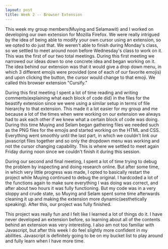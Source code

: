 ```yaml
---
layout: post
title: Week 2 -- Browser Extension
---
```



This week my group members(Muying and Selamawit) and I worked on developing our own extension for Mozilla Firefox.  We were really intrigued by the idea of being able to modify your own cursor using an extension, so we opted to do just that.  We weren't able to finish during Monday's class, so we settled to meet around noon before Wednesday's class to work on it.  This was the first of our two total meetings.  During this first meeting we narrowed our ideas down to one concrete idea and began working on it.  The idea behind our extension was that it would give a drop down menu, in which 3 different emojis were provided (one of each of our favorite emojis) and upon clicking the button, the cursor would change to that emoji.  We called this browser extension "Cursify."  

During this first meeting I spent a lot of time reading and writing comments(explaining what each block of code did) in the files for the beastify extension since we were using a similar setup in terms of file hierarchy to that extension.  This made it a lot easier for my group and me because a lot of the times when were working on our extension we always had to ask each other if we knew what a certain block of code was doing.  During this time Muying and Selam began gathering files we needed such as the PNG files for the emojis and started working on the HTML and CSS.  Everything went smoothly until the last part, in which we couldn't link our javascript files together and so only the dropdown menu was working and not the cursor changing capability.  This is where we settled to meet again Friday during noon since we couldn't finish it during this session.

During our second and final meeting, I spent a lot of time trying to debug the problem by inspecting and doing research online.  But after some time, in which very little progress was made, I opted to basically restart the project while Muying continued to debug the original.  I hardcoded a lot of the functions again to make sure everything I was doing was correct, and after about two hours it was fully functioning.  But my code was in a very sloppy and crude state, so Muying and Selam spent some time afterwards cleaning it up and making the extension more dynamic(aesthetically speaking).  After this, our project was fully finished.

This project was really fun and I felt like I learned a lot of things do it.  I have never developed an extension before, so learning about all of the contents behind an extension was very interesting.  I also am not too familiar with Javascript, but after this week I do feel slightly more confident in my abilities.  Javascript is definitely going to be on my bucket list to play around and fully learn when I have more time.
